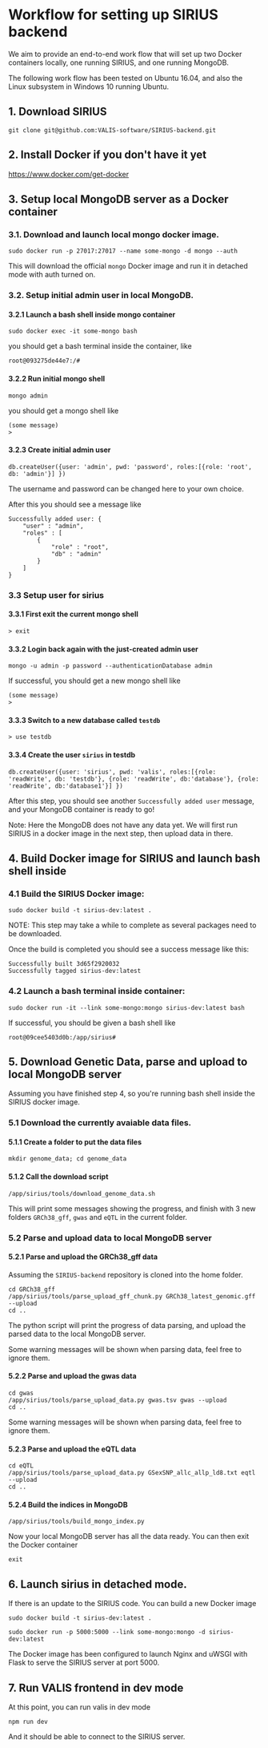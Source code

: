 # Workflow for setting up SIRIUS backend

We aim to provide an end-to-end work flow that will set up two Docker containers locally, one running SIRIUS, and one running MongoDB.

The following work flow has been tested on Ubuntu 16.04, and also the Linux subsystem in Windows 10 running Ubuntu.

## 1. Download SIRIUS

``` 
git clone git@github.com:VALIS-software/SIRIUS-backend.git
```

## 2. Install Docker if you don't have it yet

https://www.docker.com/get-docker

## 3. Setup local MongoDB server as a Docker container

### 3.1. Download and launch local mongo docker image.

```
sudo docker run -p 27017:27017 --name some-mongo -d mongo --auth
``` 

This will download the official `mongo` Docker image and run it in detached mode with auth turned on.

### 3.2. Setup initial admin user in local MongoDB.

#### 3.2.1 Launch a bash shell inside mongo container

```
sudo docker exec -it some-mongo bash
```

you should get a bash terminal inside the container, like 

```
root@093275de44e7:/#
```

#### 3.2.2 Run initial mongo shell

```
mongo admin
```

you should get a mongo shell like

```
(some message)
> 
```

#### 3.2.3 Create initial admin user

```
db.createUser({user: 'admin', pwd: 'password', roles:[{role: 'root', db: 'admin'}] })
```

The username and password can be changed here to your own choice. 

After this you should see a message like 

```
Successfully added user: {
	"user" : "admin",
	"roles" : [
		{
			"role" : "root",
			"db" : "admin"
		}
	]
}
```

### 3.3 Setup user for sirius

#### 3.3.1 First exit the current mongo shell

```
> exit
```

#### 3.3.2 Login back again with the just-created admin user

```
mongo -u admin -p password --authenticationDatabase admin
```

If successful, you should get a new mongo shell like 

```
(some message)
>
```

#### 3.3.3 Switch to a new database called `testdb`

```
> use testdb
```

#### 3.3.4 Create the user `sirius` in testdb

```
db.createUser({user: 'sirius', pwd: 'valis', roles:[{role: 'readWrite', db: 'testdb'}, {role: 'readWrite', db:'database'}, {role: 'readWrite', db:'database1'}] })
```

After this step, you should see another `Successfully added user` message, and your MongoDB container is ready to go!

Note: Here the MongoDB does not have any data yet. We will first run SIRIUS in a docker image in the next step, then upload data in there. 



## 4. Build Docker image for SIRIUS and launch bash shell inside

### 4.1 Build the SIRIUS Docker image:

```
sudo docker build -t sirius-dev:latest .
```

NOTE: This step may take a while to complete as several packages need to be downloaded.

Once the build is completed you should see a success message like this:

```
Successfully built 3d65f2920032
Successfully tagged sirius-dev:latest
```

### 4.2 Launch a bash terminal inside container:

```
sudo docker run -it --link some-mongo:mongo sirius-dev:latest bash
```

If successful, you should be given a bash shell like

```
root@09cee5403d0b:/app/sirius#
```


## 5. Download Genetic Data, parse and upload to local MongoDB server

Assuming you have finished step 4, so you're running bash shell inside the SIRIUS docker image.

### 5.1 Download the currently avaiable data files.

#### 5.1.1 Create a folder to put the data files

```
mkdir genome_data; cd genome_data
```

#### 5.1.2 Call the download script

```
/app/sirius/tools/download_genome_data.sh
```

This will print some messages showing the progress, and finish with 3 new folders `GRCh38_gff`, `gwas` and `eQTL` in the current folder.


### 5.2 Parse and upload data to local MongoDB server

#### 5.2.1 Parse and upload the GRCh38_gff data

Assuming the `SIRIUS-backend` repository is cloned into the home folder.

```
cd GRCh38_gff
/app/sirius/tools/parse_upload_gff_chunk.py GRCh38_latest_genomic.gff --upload
cd ..
```

The python script will print the progress of data parsing, and upload the parsed data to the local MongoDB server.

Some warning messages will be shown when parsing data, feel free to ignore them.

#### 5.2.2 Parse and upload the gwas data

```
cd gwas
/app/sirius/tools/parse_upload_data.py gwas.tsv gwas --upload
cd ..
```

Some warning messages will be shown when parsing data, feel free to ignore them.

#### 5.2.3 Parse and upload the eQTL data

```
cd eQTL
/app/sirius/tools/parse_upload_data.py GSexSNP_allc_allp_ld8.txt eqtl --upload
cd ..
```

#### 5.2.4 Build the indices in MongoDB

```
/app/sirius/tools/build_mongo_index.py
```

Now your local MongoDB server has all the data ready. You can then exit the Docker container

```
exit
```


## 6. Launch sirius in detached mode.

If there is an update to the SIRIUS code. You can build a new Docker image

```
sudo docker build -t sirius-dev:latest .
``` 

```
sudo docker run -p 5000:5000 --link some-mongo:mongo -d sirius-dev:latest
```

The Docker image has been configured to launch Nginx and uWSGI with Flask to serve the SIRIUS server at port 5000.

## 7. Run VALIS frontend in dev mode

At this point, you can run valis in dev mode

```
npm run dev
```

And it should be able to connect to the SIRIUS server.









